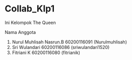 # Collab_Klp1
Ini Kelompok The Queen

Nama Anggota
1. Nurul Muhlisah Nasrun.B 60200116091 (Nurulmuhlisah)
2. Sri Wulandari 60200116086 (sriwulandari1520)
3. Fitriani K 60200116080 (fitrianik)
